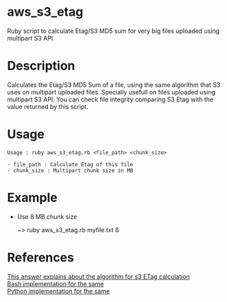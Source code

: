 # aws_s3_etag

Ruby script to calculate Etag/S3 MD5 sum for very big files uploaded using multipart S3 API

# Description

Calculates the Etag/S3 MD5 Sum of a file, using the same algorithm that S3 uses on multipart uploaded files. Specially usefull on files uploaded using multipart S3 API. You can check file integrity comparing S3 Etag with the value returned by this script.

# Usage
```
Usage : ruby aws_s3_etag.rb <file_path> <chunk_size>

- file_path : Calculate Etag of this file
- chunk_size : Multipart chunk size in MB
```

# Example

* Use 8 MB chunk size

    ~> ruby aws_s3_etag.rb myfile.txt 8

# References

[This answer explains about the algorithm for s3 ETag calculation](https://stackoverflow.com/a/19896823)</br>
[Bash implementation for the same](https://github.com/antespi/s3md5)</br>
[Python implementation for the same](https://github.com/tlastowka/calculate_multipart_etag)</br>

